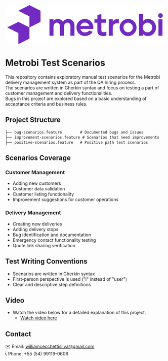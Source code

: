 <p align="center"><img src="images/logo-metrobi.webp" alt="Metrobi Logo"></p>

# Metrobi Test Scenarios

This repository contains exploratory manual test scenarios for the Metrobi delivery management system as part of the QA hiring process.\
The scenarios are written in Gherkin syntax and focus on testing a part of customer management and delivery functionalities.\
Bugs in this project are explored based on a basic understanding of acceptance criteria and business rules.

## Project Structure

```
├── bug-scenarios.feature        # Documented bugs and issues
├── improvement-scenarios.feature # Scenarios that need improvements
├── positive-scenarios.feature   # Positive path test scenarios
```

## Scenarios Coverage

### Customer Management
- Adding new customers
- Customer data validation
- Customer listing functionality
- Improvement suggestions for customer operations

### Delivery Management
- Creating new deliveries
- Adding delivery stops
- Bug identification and documentation
- Emergency contact functionality testing
- Quote link sharing verification

## Test Writing Conventions

- Scenarios are written in Gherkin syntax
- First-person perspective is used ("I" instead of "user")
- Clear and descriptive step definitions

## Video

- Watch the video below for a detailed explanation of this project.
  - <a href="https://drive.google.com/file/d/1FD1VR1Wb6Fhbp1Wfkq1yVb9dLch5fGmH/view?usp=sharing" target="_blank">Watch video here</a>

## Contact

✉️ Email: williamcecchettisilva@gmail.com  
📞 Phone: +55 (54) 99119-0606
